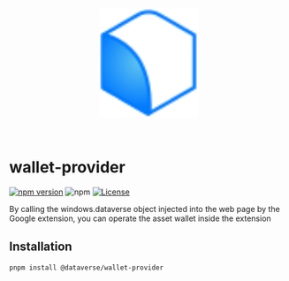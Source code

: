 <br/>
<p align="center">
<a href=" " target="_blank">
<img src="https://github.com/dataverse-os/dataverse-connector/raw/main/logo.svg" width="180" alt="Dataverse logo">
</a >
</p >
<br/>

# wallet-provider

[![npm version](https://img.shields.io/npm/v/@dataverse/wallet-provider.svg)](https://www.npmjs.com/package/@dataverse/wallet-provider)
![npm](https://img.shields.io/npm/dw/@dataverse/wallet-provider)
[![License](https://img.shields.io/npm/l/@dataverse/wallet-provider.svg)](https://github.com/dataverse-os/dataverse-connector/blob/main/packages/wallet-provider/LICENSE.md)

By calling the windows.dataverse object injected into the web page by the Google extension, you can operate the asset wallet inside the extension

## Installation

```bash
pnpm install @dataverse/wallet-provider
```
